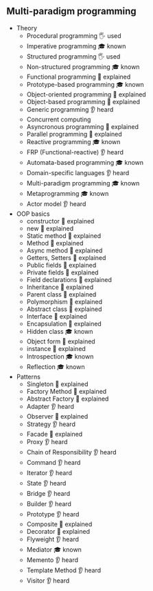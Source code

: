 ## Multi-paradigm programming

- Theory
  - Procedural programming 🖐️ used
  - Imperative programming 🎓 known
  - Structured programming 🖐️ used
  - Non-structured programming 🎓 known
  - Functional programming 🙋 explained
  - Prototype-based programming 🎓 known
  - Object-oriented programming 🙋 explained
  - Object-based programming 🙋 explained
  - Generic programming 👂 heard
  - Concurrent computing
  - Asyncronous programming 🙋 explained
  - Parallel programming 🙋 explained
  - Reactive programming 🎓 known
  - FRP (Functional-reactive) 👂 heard
  - Automata-based programming 🎓 known
  - Domain-specific languages 👂 heard
  - Multi-paradigm programming 🎓 known
  - Metaprogramming 🎓 known
  - Actor model 👂 heard
- OOP basics
  - constructor 🙋 explained
  - new 🙋 explained
  - Static method 🙋 explained
  - Method 🙋 explained
  - Async method 🙋 explained
  - Getters, Setters 🙋 explained
  - Public fields 🙋 explained
  - Private fields 🙋 explained
  - Field declarations 🙋 explained
  - Inheritance 🙋 explained
  - Parent class 🙋 explained
  - Polymorphism 🙋 explained
  - Abstract class 🙋 explained
  - Interface 🙋 explained
  - Encapsulation 🙋 explained
  - Hidden class 🎓 known
  - Object form 🙋 explained
  - instance 🙋 explained
  - Introspection 🎓 known
  - Reflection 🎓 known
- Patterns
  - Singleton 🙋 explained
  - Factory Method 🙋 explained
  - Abstract Factory 🙋 explained
  - Adapter 👂 heard
  - Observer 🙋 explained
  - Strategy 👂 heard
  - Facade 🙋 explained
  - Proxy 👂 heard
  - Chain of Responsibility 👂 heard
  - Command 👂 heard
  - Iterator 👂 heard
  - State 👂 heard
  - Bridge 👂 heard
  - Builder 👂 heard
  - Prototype 👂 heard
  - Composite 🙋 explained
  - Decorator 🙋 explained
  - Flyweight 👂 heard
  - Mediator 🎓 known
  - Memento 👂 heard
  - Template Method 👂 heard
  - Visitor 👂 heard
